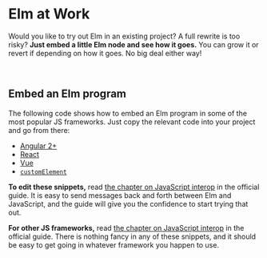# Elm at Work

Would you like to try out Elm in an existing project? A full rewrite is too risky? **Just embed a little Elm node and see how it goes.** You can grow it or revert if depending on how it goes. No big deal either way!

<br>

## Embed an Elm program

The following code shows how to embed an Elm program in some of the most popular JS frameworks. Just copy the relevant code into your project and go from there:

- [Angular 2+](angular.ts)
- [React](react.js)
- [Vue](vue.js)
- [`customElement`](custom-element.js)

**To edit these snippets,** read [the chapter on JavaScript interop](https://guide.elm-lang.org/interop/) in the official guide. It is easy to send messages back and forth between Elm and JavaScript, and the guide will give you the confidence to start trying that out.

**For other JS frameworks,** read [the chapter on JavaScript interop](https://guide.elm-lang.org/interop/) in the official guide. There is nothing fancy in any of these snippets, and it should be easy to get going in whatever framework you happen to use.

